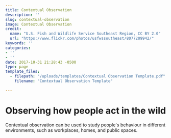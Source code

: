 ```yaml
---
title: Contextual Observation
description: ''
slug: contextual-observation
image: Contextual Observation
credit:
  name: "U.S. Fish and Wildlife Service Southeast Region, CC BY 2.0"
  url: "https://www.flickr.com/photos/usfwssoutheast/8077209942/"
keywords: ''
categories:
- ''
- ''
date: 2017-10-31 21:28:43 -0500
type: page
template_files:
  - filepath: "/uploads/templates/Contextual Observation Template.pdf"
    filename: "Contextual Observation Template"

---
```

# Observing how people act in the wild

Contextual observation can be used to study people's behaviour in different environments, such as workplaces, homes,  and public spaces.
